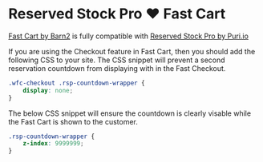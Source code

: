 # Reserved Stock Pro ♥ Fast Cart

[Fast Cart by Barn2](https://barn2.com/wordpress-plugins/woocommerce-fast-cart/ref/472/) is fully compatible with [Reserved Stock Pro by Puri.io](https://puri.io/plugin/reserved-stock-pro-for-woocommerce/)


If you are using the Checkout feature in Fast Cart, then you should add the following CSS to your site. 
The CSS snippet will prevent a second reservation countdown from displaying with in the Fast Checkout.

``` css
.wfc-checkout .rsp-countdown-wrapper {
    display: none;
}
```

The below CSS snippet will ensure the countdown is clearly visable while the Fast Cart is shown to the customer.
``` css
.rsp-countdown-wrapper {
    z-index: 9999999;
}
```
